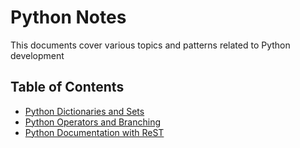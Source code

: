 
# Python Notes 
This documents cover various topics and patterns related to Python development

## Table of Contents
- [Python Dictionaries and Sets](./pythondictset.md)
- [Python Operators and Branching](./pythonopbranch.md)
- [Python Documentation with ReST](./ReSTdoc.md)
